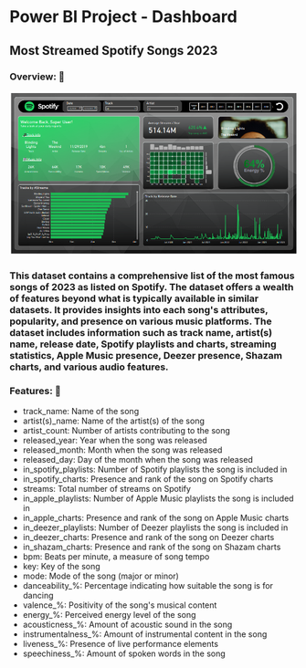 # Power BI Project - Dashboard
## Most Streamed Spotify Songs 2023

### Overview: 👀
<img src = "Dashboard.png">

### This dataset contains a comprehensive list of the most famous songs of 2023 as listed on Spotify. The dataset offers a wealth of features beyond what is typically available in similar datasets. It provides insights into each song's attributes, popularity, and presence on various music platforms. The dataset includes information such as <b>track name, artist(s) name, release date, Spotify playlists and charts, streaming statistics, Apple Music presence, Deezer presence, Shazam charts, and various audio features</b>.

### Features: 👀
<ul>
  <li>track_name: Name of the song</li>
  <li>artist(s)_name: Name of the artist(s) of the song</li>
  <li>artist_count: Number of artists contributing to the song</li>
  <li>released_year: Year when the song was released</li>
  <li>released_month: Month when the song was released</li>
  <li>released_day: Day of the month when the song was released</li>
  <li>in_spotify_playlists: Number of Spotify playlists the song is included in</li>
  <li>in_spotify_charts: Presence and rank of the song on Spotify charts</li>
  <li>streams: Total number of streams on Spotify</li>
  <li>in_apple_playlists: Number of Apple Music playlists the song is included in</li>
  <li>in_apple_charts: Presence and rank of the song on Apple Music charts</li>
  <li>in_deezer_playlists: Number of Deezer playlists the song is included in</li>
  <li>in_deezer_charts: Presence and rank of the song on Deezer charts</li>
  <li>in_shazam_charts: Presence and rank of the song on Shazam charts</li>
  <li>bpm: Beats per minute, a measure of song tempo</li>
  <li>key: Key of the song</li>
  <li>mode: Mode of the song (major or minor)</li>
  <li>danceability_%: Percentage indicating how suitable the song is for dancing</li>
  <li>valence_%: Positivity of the song's musical content</li>
  <li>energy_%: Perceived energy level of the song</li>
  <li>acousticness_%: Amount of acoustic sound in the song</li>
  <li>instrumentalness_%: Amount of instrumental content in the song</li>
  <li>liveness_%: Presence of live performance elements</li>
  <li>speechiness_%: Amount of spoken words in the song</li>
</ul>
